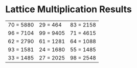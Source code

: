 # Lattice Multiplication Results

|   |   |   |
|---|---|---|
| 70 = 5880 | 29 = 464 | 83 = 2158 |
| 96 = 7104 | 99 = 9405 | 71 = 4615 |
| 62 = 2790 | 61 = 1281 | 64 = 1088 |
| 93 = 1581 | 24 = 1680 | 55 = 1485 |
| 33 = 1485 | 27 = 2025 | 98 = 2548 |
